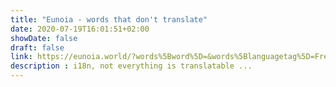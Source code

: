 ```yaml
---
title: "Eunoia - words that don't translate"
date: 2020-07-19T16:01:51+02:00
showDate: false
draft: false
link: https://eunoia.world/?words%5Bword%5D=&words%5Blanguagetag%5D=French&words%5Btag%5D=
description : i18n, not everything is translatable ...
---
```

